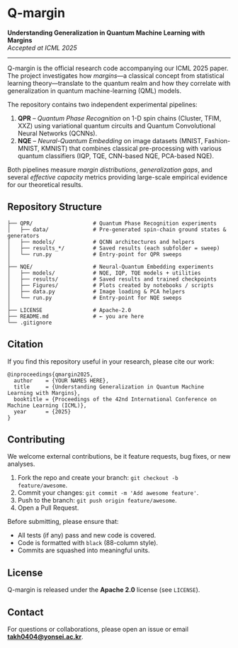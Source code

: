 # Q-margin

**Understanding Generalization in Quantum Machine Learning with Margins**  
*Accepted at ICML 2025*

---

Q-margin is the official research code accompanying our ICML 2025 paper.  
The project investigates how *margins*—a classical concept from statistical learning theory—translate to the quantum realm and how they correlate with generalization in quantum machine-learning (QML) models.

The repository contains two independent experimental pipelines:

1. **QPR** – *Quantum Phase Recognition* on 1-D spin chains (Cluster, TFIM, XXZ) using variational quantum circuits and Quantum Convolutional Neural Networks (QCNNs).
2. **NQE** – *Neural-Quantum Embedding* on image datasets (MNIST, Fashion-MNIST, KMNIST) that combines classical pre-processing with various quantum classifiers (IQP, TQE, CNN-based NQE, PCA-based NQE).

Both pipelines measure *margin distributions*, *generalization gaps*, and several *effective capacity* metrics providing large-scale empirical evidence for our theoretical results.

## Repository Structure

```
├── QPR/                   # Quantum Phase Recognition experiments
│   ├── data/              # Pre-generated spin-chain ground states & generators
│   ├── models/            # QCNN architectures and helpers
│   ├── results_*/         # Saved results (each subfolder = sweep)
│   └── run.py             # Entry-point for QPR sweeps
│
├── NQE/                   # Neural-Quantum Embedding experiments
│   ├── models/            # NQE, IQP, TQE models + utilities
│   ├── results/           # Saved results and trained checkpoints
│   ├── Figures/           # Plots created by notebooks / scripts
│   ├── data.py            # Image loading & PCA helpers
│   └── run.py             # Entry-point for NQE sweeps
│
├── LICENSE                # Apache-2.0
├── README.md              # ← you are here
└── .gitignore
```


## Citation

If you find this repository useful in your research, please cite our work:

```
@inproceedings{qmargin2025,
  author    = {YOUR NAMES HERE},
  title     = {Understanding Generalization in Quantum Machine Learning with Margins},
  booktitle = {Proceedings of the 42nd International Conference on Machine Learning (ICML)},
  year      = {2025}
}
```

## Contributing

We welcome external contributions, be it feature requests, bug fixes, or new analyses.

1. Fork the repo and create your branch: `git checkout -b feature/awesome`.
2. Commit your changes: `git commit -m 'Add awesome feature'`.
3. Push to the branch: `git push origin feature/awesome`.
4. Open a Pull Request.

Before submitting, please ensure that:

- All tests (if any) pass and new code is covered.
- Code is formatted with `black` (88-column style).
- Commits are squashed into meaningful units.

## License

Q-margin is released under the **Apache 2.0** license (see `LICENSE`).

## Contact

For questions or collaborations, please open an issue or email **takh0404@yonsei.ac.kr**.
